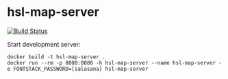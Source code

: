 # hsl-map-server
[![Build Status](https://travis-ci.org/mfdz/hsl-map-server.svg?branch=master)](https://travis-ci.org/mfdz/hsl-map-server)

Start development server:

```
docker build -t hsl-map-server .
docker run --rm -p 8080:8080 -h hsl-map-server --name hsl-map-server -e FONTSTACK_PASSWORD=[salasana] hsl-map-server
```
